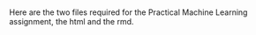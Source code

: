 # 
Here are the two files required for the Practical Machine Learning assignment, the html and the rmd.
